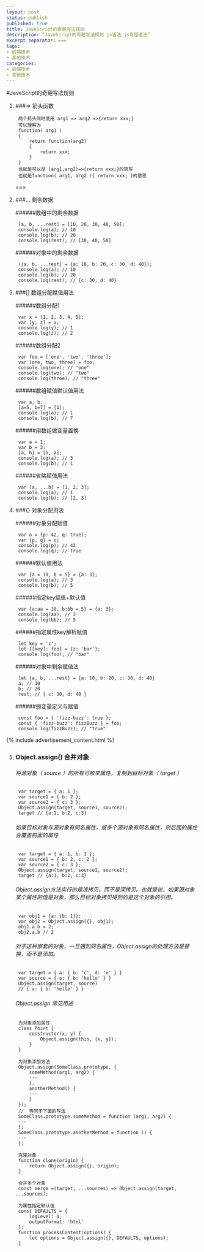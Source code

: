 ```yaml
---
layout: post
status: publish
published: true
title: JaveScript的奇葩写法规则
description: “JaveScript的奇葩写法规则 js语法 js奇怪语法”
excerpt_separator: ===
tags:
- 前端技术
- 其他技术
categories:
- 前端技术
- 其他技术
---
```


#JaveScript的奇葩写法规则

1. ###=> 箭头函数

		两个箭头同时使用 arg1 => arg2 =>{return xxx;}
		可以理解为
		function( arg1 )
		{
			return function(arg2)
			{
				return xxx;
			}
		}
		也就是可以是 (arg1,arg2)=>{return xxx;}的简写
		也就是function( arg1, arg2 ){ return xxx; }的意思

	===

2. ###... 剩余数据

	######数组中的剩余数据

		[a, b, ...rest] = [10, 20, 30, 40, 50];
		console.log(a); // 10
		console.log(b); // 20
		console.log(rest); // [30, 40, 50]

	######对象中的剩余数据

		({a, b, ...rest} = {a: 10, b: 20, c: 30, d: 40});
		console.log(a); // 10
		console.log(b); // 20
		console.log(rest); // {c: 30, d: 40}

3. ###[] 数组分配赋值用法

	######数组分配1

		var x = [1, 2, 3, 4, 5];
		var [y, z] = x;
		console.log(y); // 1
		console.log(z); // 2

	######数组分配2

		var foo = ['one', 'two', 'three'];
		var [one, two, three] = foo;
		console.log(one); // "one"
		console.log(two); // "two"
		console.log(three); // "three"

	######数组赋值默认值用法

		var a, b;
		[a=5, b=7] = [1];
		console.log(a); // 1
		console.log(b); // 7

	######用数组做变量置换

		var a = 1;
		var b = 3;
		[a, b] = [b, a];
		console.log(a); // 3
		console.log(b); // 1

	######省略赋值用法

		var [a, ...b] = [1, 2, 3];
		console.log(a); // 1
		console.log(b); // [2, 3]

4. ###{} 对象分配用法
	
	######对象分配赋值

		var o = {p: 42, q: true};
		var {p, q} = o;
		console.log(p); // 42
		console.log(q); // true

	######默认值用法

		var {a = 10, b = 5} = {a: 3};
		console.log(a); // 3
		console.log(b); // 5

	######指定key赋值+默认值

		var {a:aa = 10, b:bb = 5} = {a: 3};
		console.log(aa); // 3
		console.log(bb); // 5

	######指定属性key解析赋值

		let key = 'z';
		let {[key]: foo} = {z: 'bar'};
		console.log(foo); // "bar"

	######对象中剩余赋值法

		let {a, b, ...rest} = {a: 10, b: 20, c: 30, d: 40}
		a; // 10 
		b; // 20 
		rest; // { c: 30, d: 40 }

	######弱变量定义与赋值

		const foo = { 'fizz-buzz': true };
		const { 'fizz-buzz': fizzBuzz } = foo;
		console.log(fizzBuzz); // "true"

{% include advertisement_content.html %}

5. ### Object.assign() 合并对象

	###### 将源对象（ source ）的所有可枚举属性，复制到目标对象（ target ）

		var target = { a: 1 };
		var source1 = { b: 2 };
		var source2 = { c: 3 };
		Object.assign(target, source1, source2);
		target // {a:1, b:2, c:3}

	###### 如果目标对象与源对象有同名属性，或多个源对象有同名属性，则后面的属性会覆盖前面的属性

		var target = { a: 1, b: 1 };
		var source1 = { b: 2, c: 2 };
		var source2 = { c: 3 };
		Object.assign(target, source1, source2);
		target // {a:1, b:2, c:3}

	###### Object.assign方法实行的是浅拷贝，而不是深拷贝。也就是说，如果源对象某个属性的值是对象，那么目标对象拷贝得到的是这个对象的引用。

		var obj1 = {a: {b: 1}};
		var obj2 = Object.assign({}, obj1);
		obj1.a.b = 2;
		obj2.a.b // 2

	###### 对于这种嵌套的对象，一旦遇到同名属性，Object.assign的处理方法是替换，而不是添加。

		var target = { a: { b: 'c', d: 'e' } }
		var source = { a: { b: 'hello' } }
		Object.assign(target, source)
		// { a: { b: 'hello' } }

	###### Object.assign 常见用途

		为对象添加属性
		class Point {
			constructor(x, y) {
				Object.assign(this, {x, y});
			}
		}

		为对象添加方法
		Object.assign(SomeClass.prototype, {
			someMethod(arg1, arg2) {
			···
			},
			anotherMethod() {
			···
			}
		});
		//  等同于下面的写法
		SomeClass.prototype.someMethod = function (arg1, arg2) {
		···
		};
		SomeClass.prototype.anotherMethod = function () {
		···
		};

		克隆对象
		function clone(origin) {
			return Object.assign({}, origin);
		}

		合并多个对象
		const merge =(target, ...sources) => Object.assign(target, ...sources);

		为属性指定默认值
		const DEFAULTS = {
			logLevel: 0,
			outputFormat: 'html'
		};
		function processContent(options) {
			let options = Object.assign({}, DEFAULTS, options);
		}


